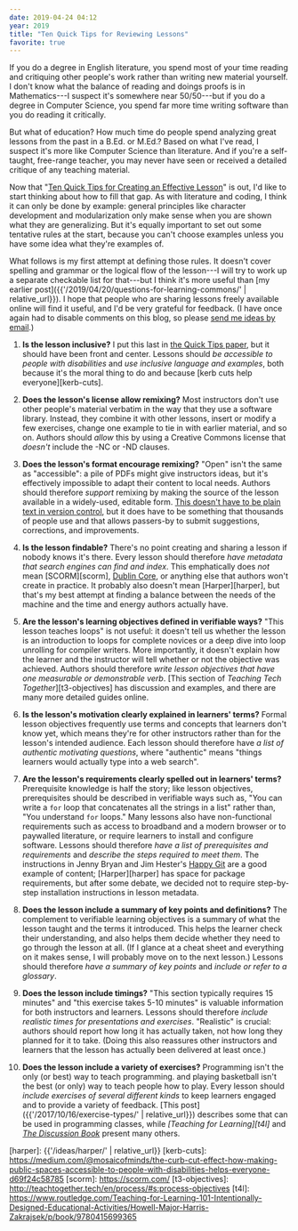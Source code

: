 ```yaml
---
date: 2019-04-24 04:12
year: 2019
title: "Ten Quick Tips for Reviewing Lessons"
favorite: true
---
```


If you do a degree in English literature,
you spend most of your time reading and critiquing other people's work
rather than writing new material yourself.
I don't know what the balance of reading and doings proofs is in Mathematics---I suspect
it's somewhere near 50/50---but if you do a degree in Computer Science,
you spend far more time writing software than you do reading it critically.

But what of education?
How much time do people spend analyzing great lessons from the past in a B.Ed. or M.Ed.?
Based on what I've read,
I suspect it's more like Computer Science than literature.
And if you're a self-taught, free-range teacher,
you may never have seen or received a detailed critique of any teaching material.

Now that
"[Ten Quick Tips for Creating an Effective Lesson][10-lesson]"
is out,
I'd like to start thinking about how to fill that gap.
As with literature and coding,
I think it can only be done by example:
general principles like character development and modularization only make sense
when you are shown what they are generalizing.
But it's equally important to set out some tentative rules at the start,
because you can't choose examples unless you have some idea what they're examples of.

What follows is my first attempt at defining those rules.
It doesn't cover spelling and grammar or the logical flow of the lesson---I will try
to work up a separate checkable list for that---but I think it's more useful than
[my earlier post]({{'/2019/04/20/questions-for-learning-commons/' | relative_url}}).
I hope that people who are sharing lessons freely available online will find it useful,
and I'd be very grateful for feedback.
(I have once again had to disable comments on this blog,
so please [send me ideas by email](mailto:gvwilson@third-bit.com).)

1.  **Is the lesson inclusive?**
    I put this last in [the Quick Tips paper][10-lesson],
    but it should have been front and center.
    Lessons should *be accessible to people with disabilities*
    and *use inclusive language and examples*,
    both because it's the moral thing to do
    and because [kerb cuts help everyone][kerb-cuts].

2.  **Does the lesson's license allow remixing?**
    Most instructors don't use other people's material verbatim in the way that they use a software library.
    Instead, they combine it with other lessons,
    insert or modify a few exercises,
    change one example to tie in with earlier material,
    and so on.
    Authors should *allow* this by using a Creative Commons license
    that *doesn't* include the -NC or -ND clauses.

3.  **Does the lesson's format encourage remixing?**
    "Open" isn't the same as "accessible":
    a pile of PDFs might give instructors ideas,
    but it's effectively impossible to adapt their content to local needs.
    Authors should therefore *support* remixing by making the source of the lesson available in a widely-used, editable form.
    [This doesn't have to be plain text in version control][good-enough],
    but it does have to be something that thousands of people use
    and that allows passers-by to submit suggestions, corrections, and improvements.

4.  **Is the lesson findable?**
    There's no point creating and sharing a lesson if nobody knows it's there.
    Every lesson should therefore *have metadata that search engines can find and index*.
    This emphatically does *not* mean [SCORM][scorm], [Dublin Core][dublin-core],
    or anything else that authors won't create in practice.
    It probably also doesn't mean [Harper][harper],
    but that's my best attempt at finding a balance between the needs of the machine
    and the time and energy authors actually have.

5.  **Are the lesson's learning objectives defined in verifiable ways?**
    "This lesson teaches loops" is not useful:
    it doesn't tell us whether the lesson is an introduction to loops for complete novices
    or a deep dive into loop unrolling for compiler writers.
    More importantly,
    it doesn't explain how the learner and the instructor will tell whether or not the objective was achieved.
    Authors should therefore *write lesson objectives that have one measurable or demonstrable verb*.
    [This section of *Teaching Tech Together*][t3-objectives] has discussion and examples,
    and there are many more detailed guides online.

6.  **Is the lesson's motivation clearly explained in learners' terms?**
    Formal lesson objectives frequently use terms and concepts that learners don't know yet,
    which means they're for other instructors rather than for the lesson's intended audience.
    Each lesson should therefore have *a list of authentic motivating questions*,
    where "authentic" means "things learners would actually type into a web search".

7.  **Are the lesson's requirements clearly spelled out in learners' terms?**
    Prerequisite knowledge is half the story;
    like lesson objectives,
    prerequisites should be described in verifiable ways such as,
    "You can write a `for` loop that concatenates all the strings in a list"
    rather than, "You understand `for` loops."
    Many lessons also have non-functional requirements such as access to broadband and a modern browser
    or to paywalled literature,
    or require learners to install and configure software.
    Lessons should therefore *have a list of prerequisites and requirements*
    and *describe the steps required to meet them*.
    The instructions in Jenny Bryan and Jim Hester's [Happy Git][happy-git] are a good example of content;
    [Harper][harper] has space for package requirements,
    but after some debate,
    we decided not to require step-by-step installation instructions in lesson metadata.

8.  **Does the lesson include a summary of key points and definitions?**
    The complement to verifiable learning objectives is a summary of what the lesson taught
    and the terms it introduced.
    This helps the learner check their understanding,
    and also helps them decide whether they need to go through the lesson at all.
    (If I glance at a cheat sheet and everything on it makes sense,
    I will probably move on to the next lesson.)
    Lessons should therefore *have a summary of key points*
    and *include or refer to a glossary*.

9.  **Does the lesson include timings?**
    "This section typically requires 15 minutes" and "this exercise takes 5-10 minutes"
    is valuable information for both instructors and learners.
    Lessons should therefore *include realistic times for presentations and exercises*.
    "Realistic" is crucial:
    authors should report how long it has actually taken,
    not how long they planned for it to take.
    (Doing this also reassures other instructors and learners that the lesson has actually been delivered at least once.)

10. **Does the lesson include a variety of exercises?**
    Programming isn't the only (or best) way to teach programming.
    and playing basketball isn't the best (or only) way to teach people how to play.
    Every lesson should *include exercises of several different kinds*
    to keep learners engaged and to provide a variety of feedback.
    [This post]({{'/2017/10/16/exercise-types/' | relative_url}}) describes some that can be used in programming classes,
    while *[Teaching for Learning][t4l]* and *[The Discussion Book][discussion]* present many others.

[10-lesson]: https://journals.plos.org/ploscompbiol/article/authors?id=10.1371/journal.pcbi.1006915
[discussion]: https://www.wiley.com/en-ad/The+Discussion+Book%3A+50+Great+Ways+to+Get+People+Talking-p-9781119049715
[dublin-core]: http://dublincore.org/
[good-enough]: https://journals.plos.org/ploscompbiol/article?id=10.1371/journal.pcbi.1005510#sec014
[happy-git]: https://happygitwithr.com/
[harper]: {{'/ideas/harper/' | relative_url}}
[kerb-cuts]: https://medium.com/@mosaicofminds/the-curb-cut-effect-how-making-public-spaces-accessible-to-people-with-disabilities-helps-everyone-d69f24c58785
[scorm]: https://scorm.com/
[t3-objectives]: http://teachtogether.tech/en/process/#s:process-objectives
[t4l]: https://www.routledge.com/Teaching-for-Learning-101-Intentionally-Designed-Educational-Activities/Howell-Major-Harris-Zakrajsek/p/book/9780415699365
